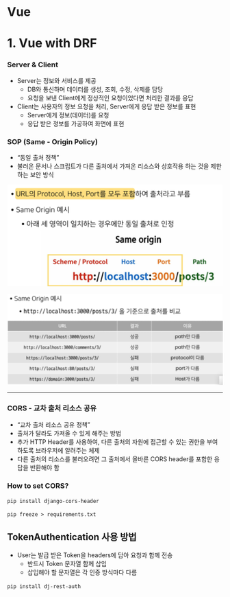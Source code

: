 # Vue

# 1. Vue with DRF

### Server & Client

- Server는 정보와 서비스를 제공
    - DB와 통신하며 데이터를 생성, 조회, 수정, 삭제를 담당
    - 요청을 보낸 Client에게 정상적인 요청이었다면 처리한 결과를 응답
- Client는 사용자의 정보 요청을 처리, Server에게 응답 받은 정보를 표현
    - Server에게 정보(데이터)를 요청
    - 응답 받은 정보를 가공하여 화면에 표현

### SOP (Same - Origin Policy)

- “동일 출처 정책”
- 불러온 문서나 스크립트가 다른 출처에서 가져온 리소스와 상호작용 하는 것을 제한하는 보안 방식

![Untitled](Vue%202b347536a1f3435ba3070a349e2bde88/Untitled.png)

![Untitled](Vue%202b347536a1f3435ba3070a349e2bde88/Untitled%201.png)

---

### CORS - 교차 출처 리소스 공유

- “교차 출처 리소스 공유 정책”
- 출처가 달라도 가져올 수 있게 해주는 방법
- 추가 HTTP Header를 사용하여, 다른 출처의 자원에 접근할 수 있는 권한을 부여하도록 브라우저에 알려주는 체제
- 다른 출처의 리소스를 불러오려면 그 출처에서 올바른 CORS header를 포함한 응답을 반환해야 함

### How to set CORS?

`pip install django-cors-header`

`pip freeze > requirements.txt`

## TokenAuthentication 사용 방법

- User는 발급 받은 Token을 headers에 담아 요청과 함께 전송
    - 반드시 Token 문자열 함께 삽입
    - 삽입해야 할 문자열은 각 인증 방식마다 다름

`pip install dj-rest-auth`